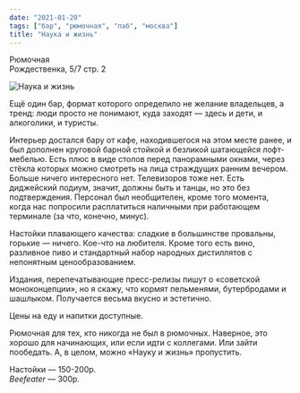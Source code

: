 ```yaml
---
date: "2021-01-20"
tags: ["бар", "рюмочная", "паб", "москва"]
title: "Наука и жизнь"
---
```


Рюмочная\
Рождественка, 5/7 стр. 2

![Наука и жизнь](/posts/images/2021-01-20-nauka_i_zhizn.jpg)


Ещё один бар, формат которого определило не желание владельцев, а тренд: люди просто не понимают, куда заходят — здесь и дети, и алкоголики, и туристы. 

<!--more-->

Интерьер достался бару от кафе, находившегося на этом месте ранее, и был дополнен круговой барной стойкой и безликой шатающейся лофт-мебелью. Есть плюс в виде столов перед панорамными окнами, через стёкла которых можно смотреть на лица страждущих ранним вечером. Больше ничего интересного нет. 
Телевизоров тоже нет. Есть диджейский подиум, значит, должны быть и танцы, но это без подтверждения.
Персонал был необщителен, кроме того момента, когда нас попросили расплатиться наличными при работающем терминале (за что, конечно, минус).

Настойки плавающего качества: сладкие в большинстве провальны, горькие — ничего. Кое-что на любителя. Кроме того есть вино, разливное пиво и стандартный набор народных дистиллятов с непонятным ценообразованием.

Издания, перепечатывающие пресс-релизы пишут о «советской моноконцепции», но я скажу, что кормят пельменями, бутербродами и шашлыком. Получается весьма вкусно и эстетично.

Цены на еду и напитки доступные.

Рюмочная для тех, кто никогда не был в рюмочных. Наверное, это хорошо для начинающих, или если идти с коллегами. Или зайти пообедать. А, в целом, можно «Науку и жизнь» пропустить. 


Настойки — 150-200р.\
_Beefeater_ — 300р.
